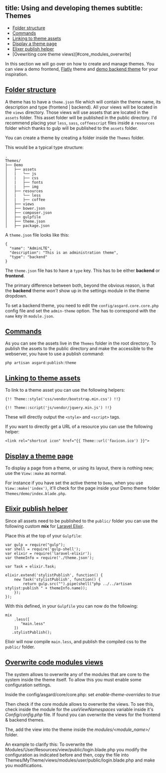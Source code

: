 title: Using and developing themes
subtitle: Themes
-------

- [Folder structure](#folder-structure)
- [Commands](#commands)
- [Linking to theme assets](#linking-to-theme-assets)
- [Display a theme page](#display-a-theme-page)
- [Elixer publish helper](#elixir)
- [Ovewriting core theme views)[#core_modules_overwrite]

In this section we will go over on how to create and manage themes. You can view a demo frontend, [Flatly](https://github.com/AsgardCms/Flatly-theme) theme and [demo backend theme](https://github.com/AsgardCms/AdminLTE) for your inspiration.

## <a name="folder-structure" class="anchor" href="#folder-structure">Folder structure</a>

A theme has to have a `theme.json` file which will contain the theme name, its description and type (frontend | backend). All your views will be located in the `views` directory. Those views will use assets that are located in the `assets` folder. This asset folder will be published in the public directory. I'd recommend placing your `less`, `sass`, `coffeescript` files inside a `resources` folder which thanks to gulp will be published to the `assets` folder. 

You can create a theme by creating a folder inside the `Themes` folder.

This would be a typical type structure:

``` .language-markup
.
Themes/
├── Demo
│   ├── assets
│   |	└── js
│   |	├── css
│   |	├── fonts
│   |	├── img
│   ├── resources
│   |	└── less
│   |	├── coffee
│   ├── views
│   ├── bower.json
│   ├── composer.json
│   ├── gulpfile
│   ├── theme.json
│   ├── package.json
```

A `theme.json` file looks like this: 

``` .language-javascript
{
  "name": "AdminLTE",
  "description": "This is an administration theme",
  "type": "backend"
}
```
The `theme.json` file has to have a `type` key. This has to be either **backend** or **frontend**. 

The primary difference between both, beyond the obvious reason, is that the **backend** theme *won't* show up in the settings module in the theme dropdown.

To set a backend theme, you need to edit the `config/asgard.core.core.php` config file and set the `admin-theme` option. The has to correspond with the `name` key in `module.json`.


## <a name="commands" class="anchor" href="#commands">Commands</a>

As you can see the assets live in the `Themes` folder in the root directory. To publish the assets to the public directory and make the accessible to the webserver, you have to use a publish command:

``` .language-bash
php artisan asgard:publish:theme
```


## <a name="linking-to-theme-assets" class="anchor" href="#linking-to-theme-assets">Linking to theme assets</a>

To link to a theme asset you can use the following helpers:

``` .language-markup
{!! Theme::style('css/vendor/bootstrap.min.css') !!}

{!! Theme::script('js/vendor/jquery.min.js') !!}
```
These will directly output the `<style>` and `<script>` tags.

If you want to directly get a URL of a resource you can use the following helper:

``` .language-markup
<link rel="shortcut icon" href="{{ Theme::url('favicon.ico') }}">
```

## <a name="display-a-theme-page" class="anchor" href="#display-a-theme-page">Display a theme page</a>

To display a page from a theme, or using its layout, there is nothing new; use the `View::make` as normal.

For instance if you have set the active theme to `Demo`, when you use `View::make('index')`, it'll check for the page inside your Demo theme folder `Themes/demo/index.blade.php`.


## <a name="elixir" class="anchor" href="#elixir">Elixir publish helper</a>

Since all assets need to be published to the `public/` folder you can use the following custom **mix** for [Laravel Elixir](http://laravel.com/docs/5.1/elixir).

Place this at the top of your `Gulpfile`:


``` .language-javascript
var gulp = require("gulp");
var shell = require('gulp-shell');
var elixir = require('laravel-elixir');
var themeInfo = require('./theme.json');

var Task = elixir.Task;

elixir.extend('stylistPublish', function() {
    new Task('stylistPublish', function() {
        return gulp.src("").pipe(shell("php ../../artisan stylist:publish " + themeInfo.name));
    });
});
```

With this defined, in your `Gulpfile` you can now do the following:

``` .language-javascript
mix
    .less([
       "main.less"
    ])
   .stylistPublish();
```

Elixir will now compile `main.less`, and publish the compiled css to the `public/` folder.

## <a name="core_modules_overwrite" class="anchor" href="#core_modules_overwrite">Overwrite code modules views</a>

The system allows to overwrite any of the modules that are core to the system inside the theme itself. To allow this you must enable some configuration settings.

Inside the config/asgard/core/core.php: set _enable-theme-overrides_ to *true*

Then check if the core module allows to overwrite the views.
To see this, check inside the module for the _useViewNamespaces_ variable inside it's _Config/config.php_ file. If found you can overwrite the views for the frontend & backend themes.

The, add the view into the theme inside the _modules/<module_name>/_ folder.

An example to clarify this: To overwrite the Modules/User/Resources/view/public/login.blade.php you modify the configuration as indicated before and then, copy the file into Themes/MyTheme/views/modules/user/public/login.blade.php and make you modifications.
